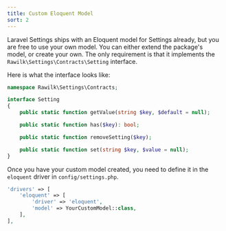 ```yaml
---
title: Custom Eloquent Model
sort: 2
---
```


Laravel Settings ships with an Eloquent model for Settings already, but you are free to use your own model. You can either extend
the package's model, or create your own. The only requirement is that it implements the `Rawilk\Settings\Contracts\Setting` interface.

Here is what the interface looks like:

```php
namespace Rawilk\Settings\Contracts;

interface Setting
{
    public static function getValue(string $key, $default = null);

    public static function has($key): bool;

    public static function removeSetting($key);

    public static function set(string $key, $value = null);
}
```

Once you have your custom model created, you need to define it in the `eloquent` driver in `config/settings.php`.

```php
'drivers' => [
    'eloquent' => [
        'driver' => 'eloquent',
        'model' => YourCustomModel::class,
    ],
],
```
